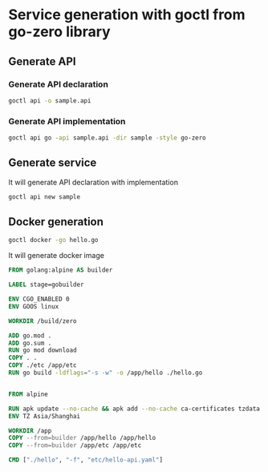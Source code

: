 # Service generation with goctl from go-zero library

## Generate API

### Generate API declaration
```bash
goctl api -o sample.api
```

### Generate API implementation
```bash
goctl api go -api sample.api -dir sample -style go-zero
```

## Generate service

It will generate API declaration with implementation

```bash
goctl api new sample
```

## Docker generation
```bash
goctl docker -go hello.go
```

It will generate docker image

```dockerfile
FROM golang:alpine AS builder

LABEL stage=gobuilder

ENV CGO_ENABLED 0
ENV GOOS linux

WORKDIR /build/zero

ADD go.mod .
ADD go.sum .
RUN go mod download
COPY . .
COPY ./etc /app/etc
RUN go build -ldflags="-s -w" -o /app/hello ./hello.go


FROM alpine

RUN apk update --no-cache && apk add --no-cache ca-certificates tzdata
ENV TZ Asia/Shanghai

WORKDIR /app
COPY --from=builder /app/hello /app/hello
COPY --from=builder /app/etc /app/etc

CMD ["./hello", "-f", "etc/hello-api.yaml"]
```
